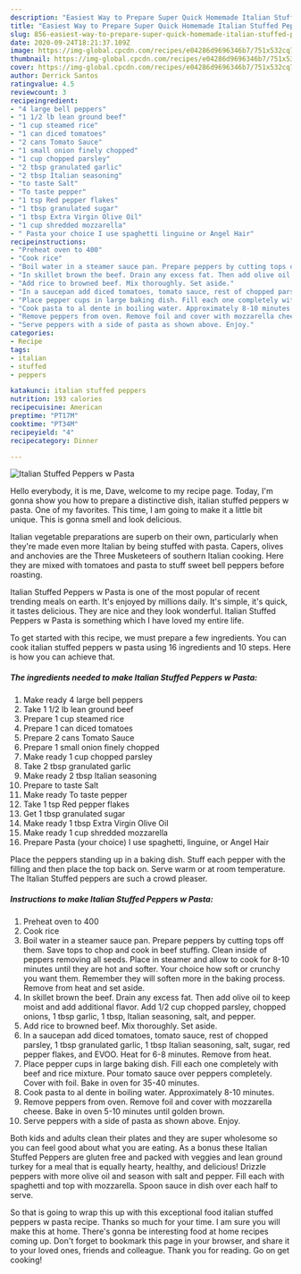 ```yaml
---
description: "Easiest Way to Prepare Super Quick Homemade Italian Stuffed Peppers w Pasta"
title: "Easiest Way to Prepare Super Quick Homemade Italian Stuffed Peppers w Pasta"
slug: 856-easiest-way-to-prepare-super-quick-homemade-italian-stuffed-peppers-w-pasta
date: 2020-09-24T18:21:37.109Z
image: https://img-global.cpcdn.com/recipes/e04286d9696346b7/751x532cq70/italian-stuffed-peppers-w-pasta-recipe-main-photo.jpg
thumbnail: https://img-global.cpcdn.com/recipes/e04286d9696346b7/751x532cq70/italian-stuffed-peppers-w-pasta-recipe-main-photo.jpg
cover: https://img-global.cpcdn.com/recipes/e04286d9696346b7/751x532cq70/italian-stuffed-peppers-w-pasta-recipe-main-photo.jpg
author: Derrick Santos
ratingvalue: 4.5
reviewcount: 3
recipeingredient:
- "4 large bell peppers"
- "1 1/2 lb lean ground beef"
- "1 cup steamed rice"
- "1 can diced tomatoes"
- "2 cans Tomato Sauce"
- "1 small onion finely chopped"
- "1 cup chopped parsley"
- "2 tbsp granulated garlic"
- "2 tbsp Italian seasoning"
- "to taste Salt"
- "To taste pepper"
- "1 tsp Red pepper flakes"
- "1 tbsp granulated sugar"
- "1 tbsp Extra Virgin Olive Oil"
- "1 cup shredded mozzarella"
- " Pasta your choice I use spaghetti linguine or Angel Hair"
recipeinstructions:
- "Preheat oven to 400"
- "Cook rice"
- "Boil water in a steamer sauce pan. Prepare peppers by cutting tops off them. Save tops to chop and cook in beef stuffing. Clean inside of peppers removing all seeds. Place in steamer and allow to cook for 8-10 minutes until they are hot and softer. Your choice how soft or crunchy you want them. Remember they will soften more in the baking process. Remove from heat and set aside."
- "In skillet brown the beef. Drain any excess fat. Then add olive oil to keep moist and add additional flavor. Add 1/2 cup chopped parsley, chopped onions, 1 tbsp garlic, 1 tbsp, Italian seasoning, salt, and pepper."
- "Add rice to browned beef. Mix thoroughly. Set aside."
- "In a saucepan add diced tomatoes, tomato sauce, rest of chopped parsley, 1 tbsp granulated garlic, 1 tbsp Italian seasoning, salt, sugar, red pepper flakes, and EVOO. Heat for 6-8 minutes. Remove from heat."
- "Place pepper cups in large baking dish. Fill each one completely with beef and rice mixture. Pour tomato sauce over peppers completely. Cover with foil. Bake in oven for 35-40 minutes."
- "Cook pasta to al dente in boiling water. Approximately 8-10 minutes."
- "Remove peppers from oven. Remove foil and cover with mozzarella cheese. Bake in oven 5-10 minutes until golden brown."
- "Serve peppers with a side of pasta as shown above. Enjoy."
categories:
- Recipe
tags:
- italian
- stuffed
- peppers

katakunci: italian stuffed peppers 
nutrition: 193 calories
recipecuisine: American
preptime: "PT17M"
cooktime: "PT34M"
recipeyield: "4"
recipecategory: Dinner

---
```



![Italian Stuffed Peppers w Pasta](https://img-global.cpcdn.com/recipes/e04286d9696346b7/751x532cq70/italian-stuffed-peppers-w-pasta-recipe-main-photo.jpg)

Hello everybody, it is me, Dave, welcome to my recipe page. Today, I'm gonna show you how to prepare a distinctive dish, italian stuffed peppers w pasta. One of my favorites. This time, I am going to make it a little bit unique. This is gonna smell and look delicious.

Italian vegetable preparations are superb on their own, particularly when they&#39;re made even more Italian by being stuffed with pasta. Capers, olives and anchovies are the Three Musketeers of southern Italian cooking. Here they are mixed with tomatoes and pasta to stuff sweet bell peppers before roasting.

Italian Stuffed Peppers w Pasta is one of the most popular of recent trending meals on earth. It's enjoyed by millions daily. It's simple, it's quick, it tastes delicious. They are nice and they look wonderful. Italian Stuffed Peppers w Pasta is something which I have loved my entire life.


To get started with this recipe, we must prepare a few ingredients. You can cook italian stuffed peppers w pasta using 16 ingredients and 10 steps. Here is how you can achieve that.

<!--inarticleads1-->

##### The ingredients needed to make Italian Stuffed Peppers w Pasta:

1. Make ready 4 large bell peppers
1. Take 1 1/2 lb lean ground beef
1. Prepare 1 cup steamed rice
1. Prepare 1 can diced tomatoes
1. Prepare 2 cans Tomato Sauce
1. Prepare 1 small onion finely chopped
1. Make ready 1 cup chopped parsley
1. Take 2 tbsp granulated garlic
1. Make ready 2 tbsp Italian seasoning
1. Prepare to taste Salt
1. Make ready To taste pepper
1. Take 1 tsp Red pepper flakes
1. Get 1 tbsp granulated sugar
1. Make ready 1 tbsp Extra Virgin Olive Oil
1. Make ready 1 cup shredded mozzarella
1. Prepare  Pasta (your choice) I use spaghetti, linguine, or Angel Hair


Place the peppers standing up in a baking dish. Stuff each pepper with the filling and then place the top back on. Serve warm or at room temperature. The Italian Stuffed peppers are such a crowd pleaser. 

<!--inarticleads2-->

##### Instructions to make Italian Stuffed Peppers w Pasta:

1. Preheat oven to 400
1. Cook rice
1. Boil water in a steamer sauce pan. Prepare peppers by cutting tops off them. Save tops to chop and cook in beef stuffing. Clean inside of peppers removing all seeds. Place in steamer and allow to cook for 8-10 minutes until they are hot and softer. Your choice how soft or crunchy you want them. Remember they will soften more in the baking process. Remove from heat and set aside.
1. In skillet brown the beef. Drain any excess fat. Then add olive oil to keep moist and add additional flavor. Add 1/2 cup chopped parsley, chopped onions, 1 tbsp garlic, 1 tbsp, Italian seasoning, salt, and pepper.
1. Add rice to browned beef. Mix thoroughly. Set aside.
1. In a saucepan add diced tomatoes, tomato sauce, rest of chopped parsley, 1 tbsp granulated garlic, 1 tbsp Italian seasoning, salt, sugar, red pepper flakes, and EVOO. Heat for 6-8 minutes. Remove from heat.
1. Place pepper cups in large baking dish. Fill each one completely with beef and rice mixture. Pour tomato sauce over peppers completely. Cover with foil. Bake in oven for 35-40 minutes.
1. Cook pasta to al dente in boiling water. Approximately 8-10 minutes.
1. Remove peppers from oven. Remove foil and cover with mozzarella cheese. Bake in oven 5-10 minutes until golden brown.
1. Serve peppers with a side of pasta as shown above. Enjoy.


Both kids and adults clean their plates and they are super wholesome so you can feel good about what you are eating. As a bonus these Italian Stuffed Peppers are gluten free and packed with veggies and lean ground turkey for a meal that is equally hearty, healthy, and delicious! Drizzle peppers with more olive oil and season with salt and pepper. Fill each with spaghetti and top with mozzarella. Spoon sauce in dish over each half to serve. 

So that is going to wrap this up with this exceptional food italian stuffed peppers w pasta recipe. Thanks so much for your time. I am sure you will make this at home. There's gonna be interesting food at home recipes coming up. Don't forget to bookmark this page in your browser, and share it to your loved ones, friends and colleague. Thank you for reading. Go on get cooking!
